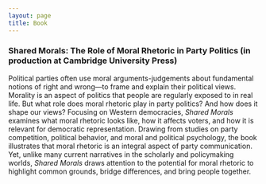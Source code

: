```yaml
---
layout: page
title: Book
---
```


### Shared Morals: The Role of Moral Rhetoric in Party Politics (in production at Cambridge University Press)

Political parties often use moral arguments-judgements about fundamental notions of right and wrong—to frame and explain their political views. Morality is an aspect of politics that people are regularly exposed to in real life. But what role does moral rhetoric play in party politics? And how does it shape our views? Focusing on Western democracies, _Shared Morals_ examines what moral rhetoric looks like, how it affects voters, and how it is relevant for democratic representation. Drawing from studies on party competition, political behavior, and moral and political psychology, the book illustrates that moral rhetoric is an integral aspect of party communication. Yet, unlike many current narratives in the scholarly and policymaking worlds, _Shared Morals_ draws attention to the potential for moral rhetoric to highlight common grounds, bridge differences, and bring people together.
